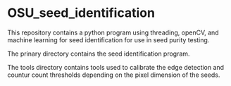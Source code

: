 # OSU_seed_identification

This repository contains a python program using threading, openCV, and machine
learning for seed identification for use in seed purity testing.

The prinary directory contains the seed identification program.

The tools directory contains tools used to calibrate the edge detection and 
	countur count thresholds depending on the pixel dimension of the seeds.  
